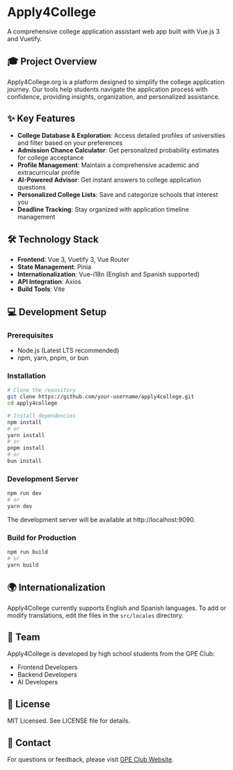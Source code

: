 # Apply4College

A comprehensive college application assistant web app built with Vue.js 3 and Vuetify.

## 🎓 Project Overview

Apply4College.org is a platform designed to simplify the college application journey. Our tools help students navigate the application process with confidence, providing insights, organization, and personalized assistance.

## ✨ Key Features

- **College Database & Exploration**: Access detailed profiles of universities and filter based on your preferences
- **Admission Chance Calculator**: Get personalized probability estimates for college acceptance
- **Profile Management**: Maintain a comprehensive academic and extracurricular profile
- **AI-Powered Advisor**: Get instant answers to college application questions
- **Personalized College Lists**: Save and categorize schools that interest you
- **Deadline Tracking**: Stay organized with application timeline management

## 🛠️ Technology Stack

- **Frontend**: Vue 3, Vuetify 3, Vue Router
- **State Management**: Pinia
- **Internationalization**: Vue-i18n (English and Spanish supported)
- **API Integration**: Axios
- **Build Tools**: Vite

## 💻 Development Setup

### Prerequisites

- Node.js (Latest LTS recommended)
- npm, yarn, pnpm, or bun

### Installation

```bash
# Clone the repository
git clone https://github.com/your-username/apply4college.git
cd apply4college

# Install dependencies
npm install
# or
yarn install
# or
pnpm install
# or
bun install
```

### Development Server

```bash
npm run dev
# or
yarn dev
```

The development server will be available at http://localhost:9090.

### Build for Production

```bash
npm run build
# or
yarn build
```

## 🌍 Internationalization

Apply4College currently supports English and Spanish languages. To add or modify translations, edit the files in the `src/locales` directory.

## 👥 Team

Apply4College is developed by high school students from the GPE Club:

- Frontend Developers
- Backend Developers 
- AI Developers

## 📄 License

MIT Licensed. See LICENSE file for details.

## 📧 Contact

For questions or feedback, please visit [GPE Club Website](https://gpeclub.com).
